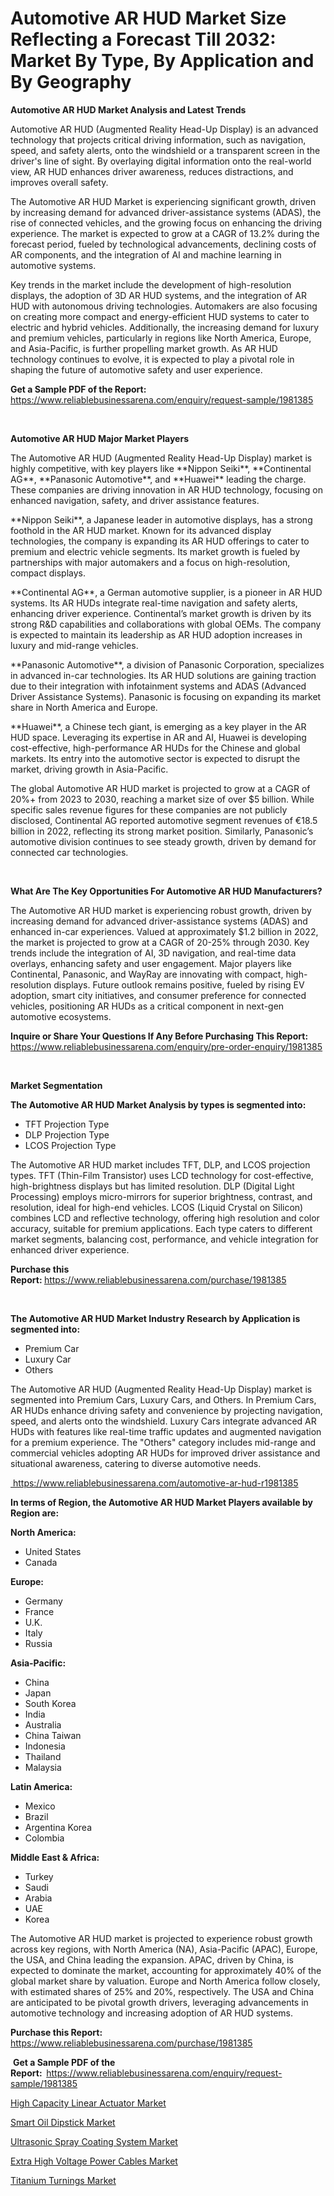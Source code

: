 <p><h1>Automotive AR HUD Market Size Reflecting a Forecast Till 2032: Market By Type, By Application and By Geography</h1></p><p><strong>Automotive AR HUD Market Analysis and Latest Trends</strong></p>
<p><p>Automotive AR HUD (Augmented Reality Head-Up Display) is an advanced technology that projects critical driving information, such as navigation, speed, and safety alerts, onto the windshield or a transparent screen in the driver's line of sight. By overlaying digital information onto the real-world view, AR HUD enhances driver awareness, reduces distractions, and improves overall safety.</p><p>The Automotive AR HUD Market is experiencing significant growth, driven by increasing demand for advanced driver-assistance systems (ADAS), the rise of connected vehicles, and the growing focus on enhancing the driving experience. The market is expected to grow at a CAGR of 13.2% during the forecast period, fueled by technological advancements, declining costs of AR components, and the integration of AI and machine learning in automotive systems.</p><p>Key trends in the market include the development of high-resolution displays, the adoption of 3D AR HUD systems, and the integration of AR HUD with autonomous driving technologies. Automakers are also focusing on creating more compact and energy-efficient HUD systems to cater to electric and hybrid vehicles. Additionally, the increasing demand for luxury and premium vehicles, particularly in regions like North America, Europe, and Asia-Pacific, is further propelling market growth. As AR HUD technology continues to evolve, it is expected to play a pivotal role in shaping the future of automotive safety and user experience.</p></p>
<p><strong>Get a Sample PDF of the Report:&nbsp;</strong> <a href="https://www.reliablebusinessarena.com/enquiry/request-sample/1981385?utm_campaign=1943&utm_medium=2&utm_source=Github&utm_content=ia&utm_term=24012025&utm_id=automotive-ar-hud">https://www.reliablebusinessarena.com/enquiry/request-sample/1981385</a></p>
<p>&nbsp;</p>
<p><strong>Automotive AR HUD Major Market Players</strong></p>
<p><p>The Automotive AR HUD (Augmented Reality Head-Up Display) market is highly competitive, with key players like **Nippon Seiki**, **Continental AG**, **Panasonic Automotive**, and **Huawei** leading the charge. These companies are driving innovation in AR HUD technology, focusing on enhanced navigation, safety, and driver assistance features.</p><p>**Nippon Seiki**, a Japanese leader in automotive displays, has a strong foothold in the AR HUD market. Known for its advanced display technologies, the company is expanding its AR HUD offerings to cater to premium and electric vehicle segments. Its market growth is fueled by partnerships with major automakers and a focus on high-resolution, compact displays.</p><p>**Continental AG**, a German automotive supplier, is a pioneer in AR HUD systems. Its AR HUDs integrate real-time navigation and safety alerts, enhancing driver experience. Continental’s market growth is driven by its strong R&D capabilities and collaborations with global OEMs. The company is expected to maintain its leadership as AR HUD adoption increases in luxury and mid-range vehicles.</p><p>**Panasonic Automotive**, a division of Panasonic Corporation, specializes in advanced in-car technologies. Its AR HUD solutions are gaining traction due to their integration with infotainment systems and ADAS (Advanced Driver Assistance Systems). Panasonic is focusing on expanding its market share in North America and Europe.</p><p>**Huawei**, a Chinese tech giant, is emerging as a key player in the AR HUD space. Leveraging its expertise in AR and AI, Huawei is developing cost-effective, high-performance AR HUDs for the Chinese and global markets. Its entry into the automotive sector is expected to disrupt the market, driving growth in Asia-Pacific.</p><p>The global Automotive AR HUD market is projected to grow at a CAGR of 20%+ from 2023 to 2030, reaching a market size of over $5 billion. While specific sales revenue figures for these companies are not publicly disclosed, Continental AG reported automotive segment revenues of €18.5 billion in 2022, reflecting its strong market position. Similarly, Panasonic’s automotive division continues to see steady growth, driven by demand for connected car technologies.</p></p>
<p>&nbsp;</p>
<p><strong>What Are The Key Opportunities For Automotive AR HUD Manufacturers?</strong></p>
<p><p>The Automotive AR HUD market is experiencing robust growth, driven by increasing demand for advanced driver-assistance systems (ADAS) and enhanced in-car experiences. Valued at approximately $1.2 billion in 2022, the market is projected to grow at a CAGR of 20-25% through 2030. Key trends include the integration of AI, 3D navigation, and real-time data overlays, enhancing safety and user engagement. Major players like Continental, Panasonic, and WayRay are innovating with compact, high-resolution displays. Future outlook remains positive, fueled by rising EV adoption, smart city initiatives, and consumer preference for connected vehicles, positioning AR HUDs as a critical component in next-gen automotive ecosystems.</p></p>
<p><strong>Inquire or Share Your Questions If Any Before Purchasing This Report:</strong> <a href="https://www.reliablebusinessarena.com/enquiry/pre-order-enquiry/1981385?utm_campaign=1943&utm_medium=2&utm_source=Github&utm_content=ia&utm_term=24012025&utm_id=automotive-ar-hud">https://www.reliablebusinessarena.com/enquiry/pre-order-enquiry/1981385</a></p>
<p>&nbsp;</p>
<p><strong>Market Segmentation</strong></p>
<p><strong>The Automotive AR HUD Market Analysis by types is segmented into:</strong></p>
<p><ul><li>TFT Projection Type</li><li>DLP Projection Type</li><li>LCOS Projection Type</li></ul></p>
<p><p>The Automotive AR HUD market includes TFT, DLP, and LCOS projection types. TFT (Thin-Film Transistor) uses LCD technology for cost-effective, high-brightness displays but has limited resolution. DLP (Digital Light Processing) employs micro-mirrors for superior brightness, contrast, and resolution, ideal for high-end vehicles. LCOS (Liquid Crystal on Silicon) combines LCD and reflective technology, offering high resolution and color accuracy, suitable for premium applications. Each type caters to different market segments, balancing cost, performance, and vehicle integration for enhanced driver experience.</p></p>
<p><strong>Purchase this Report:&nbsp;</strong><a href="https://www.reliablebusinessarena.com/purchase/1981385?utm_campaign=1943&utm_medium=2&utm_source=Github&utm_content=ia&utm_term=24012025&utm_id=automotive-ar-hud">https://www.reliablebusinessarena.com/purchase/1981385</a></p>
<p>&nbsp;</p>
<p><strong>The Automotive AR HUD Market Industry Research by Application is segmented into:</strong></p>
<p><ul><li>Premium Car</li><li>Luxury Car</li><li>Others</li></ul></p>
<p><p>The Automotive AR HUD (Augmented Reality Head-Up Display) market is segmented into Premium Cars, Luxury Cars, and Others. In Premium Cars, AR HUDs enhance driving safety and convenience by projecting navigation, speed, and alerts onto the windshield. Luxury Cars integrate advanced AR HUDs with features like real-time traffic updates and augmented navigation for a premium experience. The "Others" category includes mid-range and commercial vehicles adopting AR HUDs for improved driver assistance and situational awareness, catering to diverse automotive needs.</p></p>
<p><a href="https://www.reliablebusinessarena.com/automotive-ar-hud-r1981385?utm_campaign=1943&utm_medium=2&utm_source=Github&utm_content=ia&utm_term=24012025&utm_id=automotive-ar-hud">&nbsp;https://www.reliablebusinessarena.com/automotive-ar-hud-r1981385</a></p>
<p><strong>In terms of Region, the Automotive AR HUD Market Players available by Region are:</strong></p>
<p>
    <p> <strong> North America: </strong>
        <ul>
            <li>United States</li>
            <li>Canada</li>
        </ul>
        </p> 
    <p> <strong> Europe: </strong>
        <ul>
            <li>Germany</li>
            <li>France</li>
            <li>U.K.</li>
            <li>Italy</li>
            <li>Russia</li>
        </ul>
        </p> 
    <p> <strong> Asia-Pacific: </strong>
        <ul>
            <li>China</li>
            <li>Japan</li>
            <li>South Korea</li>
            <li>India</li>
            <li>Australia</li>
            <li>China Taiwan</li>
            <li>Indonesia</li>
            <li>Thailand</li>
            <li>Malaysia</li>
        </ul>
        </p> 
    <p> <strong> Latin America: </strong>
        <ul>
            <li>Mexico</li>
            <li>Brazil</li>
            <li>Argentina Korea</li>
            <li>Colombia</li>
        </ul>
        </p> 
    <p> <strong> Middle East & Africa: </strong>
        <ul>
            <li>Turkey</li>
            <li>Saudi</li>
            <li>Arabia</li>
            <li>UAE</li>
            <li>Korea</li>
        </ul>
    </p>
    </p>
<p><p>The Automotive AR HUD market is projected to experience robust growth across key regions, with North America (NA), Asia-Pacific (APAC), Europe, the USA, and China leading the expansion. APAC, driven by China, is expected to dominate the market, accounting for approximately 40% of the global market share by valuation. Europe and North America follow closely, with estimated shares of 25% and 20%, respectively. The USA and China are anticipated to be pivotal growth drivers, leveraging advancements in automotive technology and increasing adoption of AR HUD systems.</p></p>
<p><strong>Purchase this Report: </strong><a href="https://www.reliablebusinessarena.com/purchase/1981385?utm_campaign=1943&utm_medium=2&utm_source=Github&utm_content=ia&utm_term=24012025&utm_id=automotive-ar-hud">https://www.reliablebusinessarena.com/purchase/1981385</a></p>
<p>&nbsp;<strong>Get a Sample PDF of the Report:&nbsp;&nbsp;</strong><a href="https://www.reliablebusinessarena.com/enquiry/request-sample/1981385?utm_campaign=1943&utm_medium=2&utm_source=Github&utm_content=ia&utm_term=24012025&utm_id=automotive-ar-hud">https://www.reliablebusinessarena.com/enquiry/request-sample/1981385</a></p>
<p><strong></strong></p>
<p><p><a href="https://www.linkedin.com/pulse/high-capacity-linear-actuator-market-report-in-depth-trends-ocnse?utm_campaign=1943&utm_medium=2&utm_source=Github&utm_content=ia&utm_term=24012025&utm_id=automotive-ar-hud">High Capacity Linear Actuator Market</a></p><p><a href="https://www.linkedin.com/pulse/comprehensive-analysis-smart-oil-dipstick-market-scope-amj0f?utm_campaign=1943&utm_medium=2&utm_source=Github&utm_content=ia&utm_term=24012025&utm_id=automotive-ar-hud">Smart Oil Dipstick Market</a></p><p><a href="https://www.linkedin.com/pulse/in-depth-report-ultrasonic-spray-coating-system-market-m4arc?utm_campaign=1943&utm_medium=2&utm_source=Github&utm_content=ia&utm_term=24012025&utm_id=automotive-ar-hud">Ultrasonic Spray Coating System Market</a></p><p><a href="https://www.linkedin.com/pulse/extra-high-voltage-power-cables-market-dynamics-projections-f9zsc?utm_campaign=1943&utm_medium=2&utm_source=Github&utm_content=ia&utm_term=24012025&utm_id=automotive-ar-hud">Extra High Voltage Power Cables Market</a></p><p><a href="https://www.linkedin.com/pulse/regulatory-landscape-its-influence-global-titanium-9j5nc?utm_campaign=1943&utm_medium=2&utm_source=Github&utm_content=ia&utm_term=24012025&utm_id=automotive-ar-hud">Titanium Turnings Market</a></p></p>